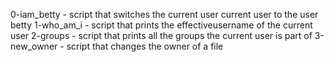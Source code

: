 0-iam_betty - script that switches the current user current user to the user betty
1-who_am_i - script that prints the effectiveusername of the current user
2-groups - script that prints all the groups the current user is part of
3-new_owner - script that changes the owner of a file
